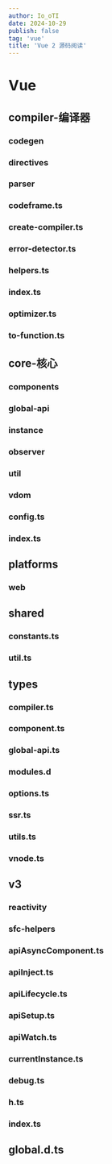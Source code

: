 ```yaml
---
author: Io_oTI
date: 2024-10-29
publish: false
tag: 'vue'
title: 'Vue 2 源码阅读'
---
```


# Vue

## compiler-编译器

### codegen

### directives

### parser

### codeframe.ts

### create-compiler.ts

### error-detector.ts

### helpers.ts

### index.ts

### optimizer.ts

### to-function.ts

## core-核心

### components

### global-api

### instance

### observer

### util

### vdom

### config.ts

### index.ts

## platforms

### web

## shared

### constants.ts

### util.ts

## types

### compiler.ts

### component.ts

### global-api.ts

### modules.d

### options.ts

### ssr.ts

### utils.ts

### vnode.ts

## v3

### reactivity

### sfc-helpers

### apiAsyncComponent.ts

### apiInject.ts

### apiLifecycle.ts

### apiSetup.ts

### apiWatch.ts

### currentInstance.ts

### debug.ts

### h.ts

### index.ts

## global.d.ts
